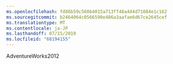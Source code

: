 ```yaml
---
ms.openlocfilehash: fd86b59c560b4015a713ff48a4d4d71084e1c162
ms.sourcegitcommit: b2464064c0566590e486a3aafae6d67ce2645cef
ms.translationtype: MT
ms.contentlocale: ja-JP
ms.lasthandoff: 07/15/2019
ms.locfileid: "68194155"
---
```

AdventureWorks2012
